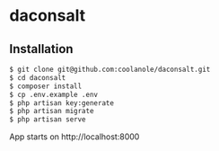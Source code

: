 # daconsalt

## Installation
```bash
$ git clone git@github.com:coolanole/daconsalt.git
$ cd daconsalt
$ composer install
$ cp .env.example .env
$ php artisan key:generate
$ php artisan migrate
$ php artisan serve
```

App starts on http://localhost:8000
